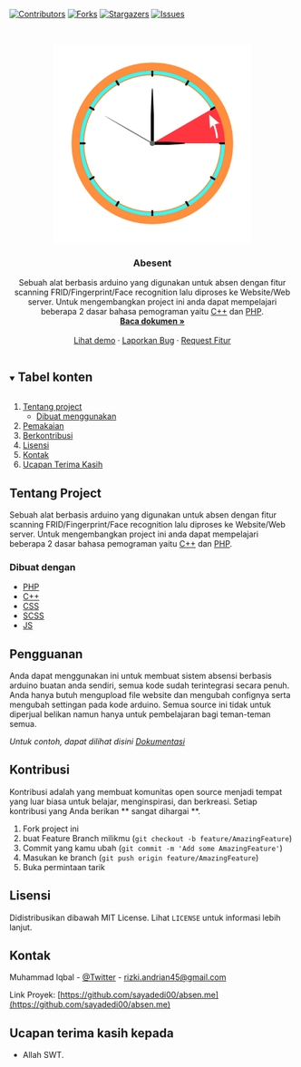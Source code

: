 <!--
*** Thanks for checking out the Best-README-Template. If you have a suggestion
*** that would make this better, please fork the repo and create a pull request
*** or simply open an issue with the tag "enhancement".
*** Thanks again! Now go create something AMAZING! :D
***
***
***
*** To avoid retyping too much info. Do a search and replace for the following:
*** github_username, repo_name, twitter_handle, email, project_title, project_description
-->



<!-- PROJECT SHIELDS -->
<!--
*** I'm using markdown "reference style" links for readability.
*** Reference links are enclosed in brackets [ ] instead of parentheses ( ).
*** See the bottom of this document for the declaration of the reference variables
*** for contributors-url, forks-url, etc. This is an optional, concise syntax you may use.
*** https://www.markdownguide.org/basic-syntax/#reference-style-links
-->
[![Contributors][contributors-shield]][contributors-url]
[![Forks][forks-shield]][forks-url]
[![Stargazers][stars-shield]][stars-url]
[![Issues][issues-shield]][issues-url]



<!-- PROJECT LOGO -->
<br />
<p align="center">
  <a href="https://github.com/sayadedi00/absen.me">
    <img src="images/logo_.png" alt="Logo" width="350" height="350">
  </a>

  <h3 align="center">Abesent</h3>

  <p align="center">
    Sebuah alat berbasis arduino yang digunakan untuk absen dengan fitur scanning FRID/Fingerprint/Face recognition lalu diproses ke Website/Web server. 
    Untuk mengembangkan project ini anda dapat mempelajari beberapa 2 dasar bahasa pemograman yaitu <a href="https://www.w3schools.com/cpp/">C++</a> dan <a href="https://www.w3schools.com/PHP/">PHP</a>.
    <br/>
    <a href="https://github.com/sayadedi00/absen.me"><strong>Baca dokumen »</strong></a>
    <br />
    <br />
    <a href="https://github.com/sayadedi00/absen.me">Lihat demo</a>
    ·
    <a href="https://github.com/sayadedi00/absen.me/issues">Laporkan Bug</a>
    ·
    <a href="https://github.com/sayadedi00/absen.me/issues">Request Fitur</a>
  </p>
</p>



<!-- TABLE OF CONTENTS -->
<details open="open">
  <summary><h2 style="display: inline-block">Tabel konten</h2></summary>
  <ol>
    <li>
      <a href="#about-the-project">Tentang project</a>
      <ul>
        <li><a href="#built-with">Dibuat menggunakan</a></li>
      </ul>
    </li>
    <li><a href="#usage">Pemakaian</a></li>
    <li><a href="#contributing">Berkontribusi</a></li>
    <li><a href="#license">Lisensi</a></li>
    <li><a href="#contact">Kontak</a></li>
    <li><a href="#acknowledgements">Ucapan Terima Kasih</a></li>
  </ol>
</details>



<!-- ABOUT THE PROJECT -->
## Tentang Project

Sebuah alat berbasis arduino yang digunakan untuk absen dengan fitur scanning FRID/Fingerprint/Face recognition lalu diproses ke Website/Web server. 
    Untuk mengembangkan project ini anda dapat mempelajari beberapa 2 dasar bahasa pemograman yaitu <a href="https://www.w3schools.com/cpp/">C++</a> dan <a href="https://www.w3schools.com/PHP/">PHP</a>.


### Dibuat dengan

* [PHP](PHP)
* [C++](C++)
* [CSS](CSS)
* [SCSS](SCSS)
* [JS](JS)


<!-- USAGE EXAMPLES -->
## Pengguanan

Anda dapat menggunakan ini untuk membuat sistem absensi berbasis arduino buatan anda sendiri, semua kode sudah terintegrasi secara penuh. Anda hanya butuh mengupload file website dan mengubah confignya serta mengubah settingan pada kode arduino. Semua source ini tidak untuk diperjual belikan namun hanya untuk pembelajaran bagi teman-teman semua.

_Untuk contoh, dapat dilihat disini [Dokumentasi](https://github.com/sayadedi00/absen.me)_



<!-- CONTRIBUTING -->
## Kontribusi

Kontribusi adalah yang membuat komunitas open source menjadi tempat yang luar biasa untuk belajar, menginspirasi, dan berkreasi. Setiap kontribusi yang Anda berikan ** sangat dihargai **.

1. Fork project ini
2. buat Feature Branch milikmu (`git checkout -b feature/AmazingFeature`)
3. Commit yang kamu ubah (`git commit -m 'Add some AmazingFeature'`)
4. Masukan ke branch (`git push origin feature/AmazingFeature`)
5. Buka permintaan tarik



<!-- LICENSE -->
## Lisensi

Didistribusikan dibawah MIT License. Lihat `LICENSE` untuk informasi lebih lanjut.



<!-- CONTACT -->
## Kontak

Muhammad Iqbal - [@Twitter](https://twitter.com/sayadedi00) - rizki.andrian45@gmail.com

Link Proyek: [https://github.com/sayadedi00/absen.me](https://github.com/sayadedi00/absen.me)



<!-- ACKNOWLEDGEMENTS -->
## Ucapan terima kasih kepada

* Allah SWT.





<!-- MARKDOWN LINKS & IMAGES -->
<!-- https://www.markdownguide.org/basic-syntax/#reference-style-links -->
[contributors-shield]: https://img.shields.io/github/contributors/sayadedi00/absen.me.svg?style=for-the-badge
[contributors-url]: https://github.com/sayadedi00/absen.me/graphs/contributors
[forks-shield]: https://img.shields.io/github/forks/sayadedi00/absen.me.svg?style=for-the-badge
[forks-url]: https://github.com/sayadedi00/absen.me/network/members
[stars-shield]: https://img.shields.io/github/stars/sayadedi00/absen.me.svg?style=for-the-badge
[stars-url]: https://github.com/sayadedi00/absen.me/stargazers
[issues-shield]: https://img.shields.io/github/issues/sayadedi00/absen.me.svg?style=for-the-badge
[issues-url]: https://github.com/sayadedi00/absen.me/issues
[license-shield]: https://img.shields.io/github/license/sayadedi00/absen.me.svg?style=for-the-badge
[license-url]: https://github.com/sayadedi00/absen.me/blob/master/LICENSE
